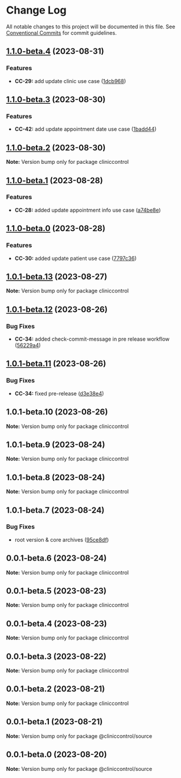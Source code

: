 # Change Log

All notable changes to this project will be documented in this file.
See [Conventional Commits](https://conventionalcommits.org) for commit guidelines.

## [1.1.0-beta.4](https://github.com/ItaloRAmaral/cliniccontrol/compare/cliniccontrol@1.1.0-beta.3...cliniccontrol@1.1.0-beta.4) (2023-08-31)

### Features

- **CC-29:** add update clinic use case ([1dcb968](https://github.com/ItaloRAmaral/cliniccontrol/commit/1dcb968890a4506fd7fac344d4ecc755ca4d0859))

## [1.1.0-beta.3](https://github.com/ItaloRAmaral/cliniccontrol/compare/cliniccontrol@1.1.0-beta.2...cliniccontrol@1.1.0-beta.3) (2023-08-30)

### Features

- **CC-42:** add update appointment date use case ([1badd44](https://github.com/ItaloRAmaral/cliniccontrol/commit/1badd444cabd4f19c6568fc3f487ceb3507d8ace))

## [1.1.0-beta.2](https://github.com/ItaloRAmaral/cliniccontrol/compare/cliniccontrol@1.1.0-beta.1...cliniccontrol@1.1.0-beta.2) (2023-08-30)

**Note:** Version bump only for package cliniccontrol

## [1.1.0-beta.1](https://github.com/ItaloRAmaral/cliniccontrol/compare/cliniccontrol@1.1.0-beta.0...cliniccontrol@1.1.0-beta.1) (2023-08-28)

### Features

- **CC-28:** added update appointment info use case ([a74be8e](https://github.com/ItaloRAmaral/cliniccontrol/commit/a74be8e762a9543fca09e4406f30c46b9f7444bf))

## [1.1.0-beta.0](https://github.com/ItaloRAmaral/cliniccontrol/compare/cliniccontrol@1.0.1-beta.13...cliniccontrol@1.1.0-beta.0) (2023-08-28)

### Features

- **CC-30:** added update patient use case ([7797c36](https://github.com/ItaloRAmaral/cliniccontrol/commit/7797c3689146c4bb89c228af945c5796200bc464))

## [1.0.1-beta.13](https://github.com/ItaloRAmaral/cliniccontrol/compare/cliniccontrol@1.0.1-beta.12...cliniccontrol@1.0.1-beta.13) (2023-08-27)

**Note:** Version bump only for package cliniccontrol

## [1.0.1-beta.12](https://github.com/ItaloRAmaral/cliniccontrol/compare/cliniccontrol@1.0.1-beta.11...cliniccontrol@1.0.1-beta.12) (2023-08-26)

### Bug Fixes

- **CC-34:** added check-commit-message in pre release workflow ([56229a4](https://github.com/ItaloRAmaral/cliniccontrol/commit/56229a411f3814c485ef6a768bfe85f6e33a9ca8))

## [1.0.1-beta.11](https://github.com/ItaloRAmaral/cliniccontrol/compare/cliniccontrol@1.0.1-beta.10...cliniccontrol@1.0.1-beta.11) (2023-08-26)

### Bug Fixes

- **CC-34:** fixed pre-release ([d3e38e4](https://github.com/ItaloRAmaral/cliniccontrol/commit/d3e38e4c2e27e24d19b4d7d44e784b172d1d6756))

## 1.0.1-beta.10 (2023-08-26)

**Note:** Version bump only for package cliniccontrol

## 1.0.1-beta.9 (2023-08-24)

**Note:** Version bump only for package cliniccontrol

## 1.0.1-beta.8 (2023-08-24)

**Note:** Version bump only for package cliniccontrol

## 1.0.1-beta.7 (2023-08-24)

### Bug Fixes

- root version & core archives ([95ce8df](https://github.com/ItaloRAmaral/cliniccontrol/commit/95ce8df59c50c20cec708207075cb638c562c75e))

## 0.0.1-beta.6 (2023-08-24)

**Note:** Version bump only for package cliniccontrol

## 0.0.1-beta.5 (2023-08-23)

**Note:** Version bump only for package cliniccontrol

## 0.0.1-beta.4 (2023-08-23)

**Note:** Version bump only for package cliniccontrol

## 0.0.1-beta.3 (2023-08-22)

**Note:** Version bump only for package cliniccontrol

## 0.0.1-beta.2 (2023-08-21)

**Note:** Version bump only for package cliniccontrol

## 0.0.1-beta.1 (2023-08-21)

**Note:** Version bump only for package @cliniccontrol/source

## 0.0.1-beta.0 (2023-08-20)

**Note:** Version bump only for package @cliniccontrol/source
